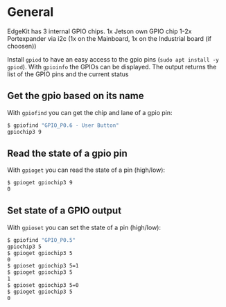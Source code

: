 # General 

EdgeKit has 3 internal GPIO chips. 
1x Jetson own GPIO chip
1-2x Portexpander via i2c (1x on the Mainboard, 1x on the Industrial board (if choosen))  

Install `gpiod` to have an easy access to the gpio pins (`sudo apt install -y gpiod`).
With `gpioinfo` the GPIOs can be displayed. The output returns the list of the GPIO pins and the current status


## Get the gpio based on its name

With `gpiofind` you can get the chip and lane of a gpio pin:
```bash
$ gpiofind "GPIO_P0.6 - User Button"
gpiochip3 9
```


## Read the state of a gpio pin

With `gpioget` you can read the state of a pin (high/low):
```bash
$ gpioget gpiochip3 9
0
```


## Set state of a GPIO output

With `gpioset` you can set the state of a pin (high/low):
```bash
$ gpiofind "GPIO_P0.5"
gpiochip3 5
$ gpioget gpiochip3 5
0
$ gpioset gpiochip3 5=1
$ gpioget gpiochip3 5
1
$ gpioset gpiochip3 5=0
$ gpioget gpiochip3 5
0
```
